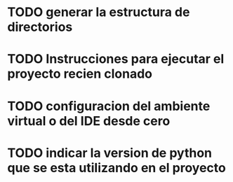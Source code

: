 # TODO generar la estructura de directorios
# TODO Instrucciones para ejecutar el proyecto recien clonado
# TODO configuracion del ambiente virtual o del IDE desde cero
# TODO indicar la version de python que se esta utilizando en el proyecto